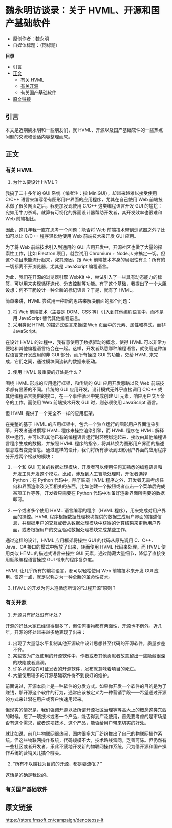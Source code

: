 # 魏永明访谈录：关于 HVML、开源和国产基础软件

- 原创作者：魏永明
- 自媒体标题：（同标题）

__目录__

- [引言](#引言)
- [正文](#正文)
   + [有关 HVML](#有关-hvml)
   + [有关开源](#有关开源)
   + [有关国产基础软件](#有关国产基础软件)
- [原文链接](#原文链接)


## 引言

本文是近期魏永明和一些朋友们，就 HVML、开源以及国产基础软件的一些热点问题的交流和谈话内容整理而来。

## 正文

### 有关 HVML

1) 为什么要设计 HVML？

我搞了二十多年的 GUI 系统（编者注：指 MiniGUI），却越来越难以接受使用 C/C++ 语言来编写带有图形用户界面的应用程序，尤其在自己使用 Web 前端技术做了很多网页之后，我更加发现使用 C/C++ 这类编程语言开发 GUI 的尴尬：宛如用牛刀杀鸡。就算有可视化的界面设计器帮助开发者，其开发效率也很难和 Web 前端相比。

因此，这几年我一直在思考一个问题：能否将 Web 前端技术带到浏览器之外？比如可以让 C/C++ 程序轻松地使用 Web 前端技术来开发 GUI 应用。

为了将 Web 前端技术引入到通用的 GUI 应用开发中，开源社区也做了大量的探索性工作，比如 Electron 项目，就尝试用 Chromium + Node.js 来搞定一切。但这个项目未能流行起来，究其原因，跟 Web 前端技术本身的局限性有关：所有的一切都离不开浏览器，尤其是 JavaScript 编程语言。

为此，我们在开源的浏览器引擎 WebKit 中，尝试引入了一些具有动态能力的标签，可以用来实现循环迭代、分支控制等功能。有了这个基础，我提出了一个大胆设想：何不干脆设计一种全新的标记语言？于是，就有了 HVML。

简单来讲，HVML 尝试用一种新的思路来解决前面的那个问题：

1. 将 Web 前端技术（主要是 DOM、CSS 等）引入到其他编程语言中，而不是用 JavaScript 替代其他编程语言。
1. 采用类似 HTML 的描述式语言来操控 Web 页面中的元素、属性和样式，而非 JavaScript。

在设计 HVML 的过程中，我有意使用了数据驱动的概念，使得 HVML 可以非常方便地和其他编程语言结合在一起。这样，开发者熟悉哪种编程语言，就使用这种编程语言来开发应用的非 GUI 部分，而所有操控 GUI 的功能，交给 HVML 来完成，它们之间，通过模块间流转的数据来驱动。

2) 使用 HVML 最重要的好处是什么？

围绕 HVML 形成的应用运行框架，和传统的 GUI 应用开发思路以及 Web 前端技术都有显著的不同。传统的 GUI 应用开发，设计模式无外乎直接调用 C/C++ 或其他编程语言提供的接口，在一个事件循环中完成创建 UI 元素，响应用户交互命令的工作。而使用 Web 前端技术开发 GUI 时，则必须使用 JavaScript 语言。

但 HVML 提供了一个完全不一样的应用框架。

在完整的基于 HVML 的应用框架中，包含一个独立运行的图形用户界面渲染引擎，开发者通过撰写 HVML 程序来操控渲染引擎，而 HVML 程序在 HVML 解释器中运行，并可以和其他已有的编程语言运行时环境绑定起来，接收由其他编程语言程序生成的数据，并按照 HVML 程序的指令，将其转换为图形用户界面的描述信息或者变更信息。通过这样的设计，我们将所有涉及到图形用户界面的应用程序分开成两个松散的模块：

1. 一个和 GUI 无关的数据处理模块，开发者可以使用任何其熟悉的编程语言和开发工具开发这个模块。比如，涉及到人工智能处理时，开发者选择 Python；在 Python 代码中，除了装载 HVML 程序之外，开发者无需考虑任何和界面渲染及交互相关的东西，比如创建一个按钮或者点击一个菜单后完成某项工作等等，开发者只需要在 Python 代码中准备好渲染界面所需要的数据即可。

1. 一个或者多个使用 HVML 语言编写的程序（HVML 程序），用来完成对用户界面的操控。HVML 程序根据数据处理模块提供的数据生成用户界面的描述信息，并根据用户的交互或者从数据处理模块中获得的计算结果来更新用户界面，或者根据用户的交互驱动数据处理模块完成某些工作。

通过这样的设计，HVML 应用框架将操控 GUI 的代码从原先调用 C、C++、Java、C# 接口的模式中解放了出来，转而使用 HVML 代码来处理。而 HVML 使用类似 HTML 的描述式语言来操控 GUI 元素，通过隐藏大量细节，降低了直接使用低级编程语言操控 GUI 带来的程序复杂度。

HVML 让几乎所有的编程语言，都可以轻松使用 Web 前端技术来开发 GUI 应用。仅这一点，就足以称之为一种全新的革命性技术。

3) HVML 的开发为何未遵循您所谓的“过程开源”原则？

### 有关开源

1) 开源只有好处没有坏处？

开源的好处大家已经谈得很多了，但任何事物都有两面性，开源也不例外。近几年，开源的坏处越来越多地表现了出来：

1. 出现了大量低水平复制其他开源软件设计思想甚至代码的开源软件，质量参差不齐。
1. 某些较为广泛使用的开源软件中，作者或者其他贡献者故意留出一些隐藏很深的缺陷或者漏洞。
1. 许多以宽松许可证发表的开源软件，发布就意味着项目的死亡。
1. 大量使用较多的开源基础软件得不到良好的维护。

前面说过，开源本质上是一种软件的分发方式。如果你开发一个软件的目的是为了赚钱，那开源这个软件的行为，通常应该被定义为一种营销手段——希望通过开源的方式来让潜在用户或客户快速用起来。

但现实的情况是，我们强调开源以及所谓开源社区治理等等高大上的概念这类东西的时候，忘了一项技术或者一个产品，能否得到广泛使用，首先要考虑的是市场是否有这个需求，或者这项技术、这个产品，能否给用户带来切实的好处。

就比如说，前几年物联网很热闹，国内很多大厂纷纷推出了自己的物联网操作系统。但这些物联网操作系统，代码规模不大，技术路线雷同，乏善可陈。但仍然有一些社区或者开发者，乐此不疲地开发新的物联网操作系统，只为借开源和国产操作系统的营销风儿搞个噱头。

2) “所有不以赚钱为目的的开源，都是耍流氓？”

这话是的确是我说的。

### 有关国产基础软件

## 原文链接

<https://store.fmsoft.cn/campaign/denoteoss-lt>

